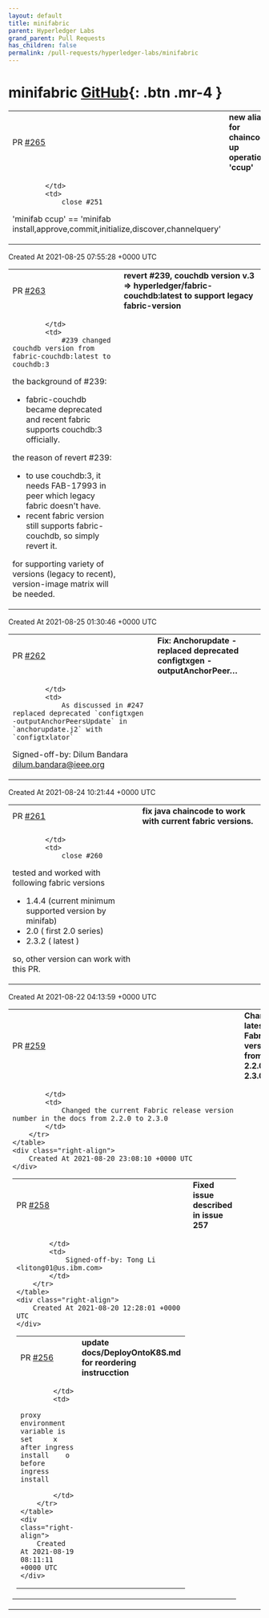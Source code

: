```yaml
---
layout: default
title: minifabric
parent: Hyperledger Labs
grand_parent: Pull Requests
has_children: false
permalink: /pull-requests/hyperledger-labs/minifabric
---
```


# minifabric <span class="fs-3 right-align">[GitHub](https://github.com/hyperledger-labs/minifabric){: .btn .mr-4 }</span>


<div>
    <table>
        <tr>
            <td>
                PR <a href="https://github.com/hyperledger-labs/minifabric/pull/265" class=".btn">#265</a>
            </td>
            <td>
                <b>
                    new alias for chaincode up operation 'ccup'
                </b>
            </td>
        </tr>
        <tr>
            <td>
                
            </td>
            <td>
                close #251

'minifab ccup' == 'minifab install,approve,commit,initialize,discover,channelquery'
            </td>
        </tr>
    </table>
    <div class="right-align">
        Created At 2021-08-25 07:55:28 +0000 UTC
    </div>
</div>

<div>
    <table>
        <tr>
            <td>
                PR <a href="https://github.com/hyperledger-labs/minifabric/pull/263" class=".btn">#263</a>
            </td>
            <td>
                <b>
                    revert #239, couchdb version  v.3 => hyperledger/fabric-couchdb:latest to support legacy fabric-version
                </b>
            </td>
        </tr>
        <tr>
            <td>
                
            </td>
            <td>
                #239 changed couchdb version from fabric-couchdb:latest to couchdb:3

the background of #239:
- fabric-couchdb became deprecated and recent fabric supports couchdb:3 officially.

the reason of revert #239:
 - to use couchdb:3, it needs FAB-17993 in peer which legacy fabric doesn't have.
 - recent fabric version still supports fabric-couchdb,  so simply revert it.

for supporting variety of versions (legacy to recent), version-image matrix will be needed.
            </td>
        </tr>
    </table>
    <div class="right-align">
        Created At 2021-08-25 01:30:46 +0000 UTC
    </div>
</div>

<div>
    <table>
        <tr>
            <td>
                PR <a href="https://github.com/hyperledger-labs/minifabric/pull/262" class=".btn">#262</a>
            </td>
            <td>
                <b>
                    Fix: Anchorupdate - replaced deprecated configtxgen -outputAnchorPeer…
                </b>
            </td>
        </tr>
        <tr>
            <td>
                
            </td>
            <td>
                As discussed in #247 replaced deprecated `configtxgen -outputAnchorPeersUpdate` in `anchorupdate.j2` with `configtxlator`

Signed-off-by: Dilum Bandara <dilum.bandara@ieee.org>
            </td>
        </tr>
    </table>
    <div class="right-align">
        Created At 2021-08-24 10:21:44 +0000 UTC
    </div>
</div>

<div>
    <table>
        <tr>
            <td>
                PR <a href="https://github.com/hyperledger-labs/minifabric/pull/261" class=".btn">#261</a>
            </td>
            <td>
                <b>
                    fix java chaincode to work with current fabric versions.
                </b>
            </td>
        </tr>
        <tr>
            <td>
                
            </td>
            <td>
                close #260
tested and worked with following fabric versions
- 1.4.4 (current minimum supported version by minifab)
- 2.0    ( first 2.0 series)
- 2.3.2 ( latest )

so, other version can work with this PR.
            </td>
        </tr>
    </table>
    <div class="right-align">
        Created At 2021-08-22 04:13:59 +0000 UTC
    </div>
</div>

<div>
    <table>
        <tr>
            <td>
                PR <a href="https://github.com/hyperledger-labs/minifabric/pull/259" class=".btn">#259</a>
            </td>
            <td>
                <b>
                    Change latest Fabric version from 2.2.0 to 2.3.0
                </b>
            </td>
        </tr>
        <tr>
            <td>
                
            </td>
            <td>
                Changed the current Fabric release version number in the docs from 2.2.0 to 2.3.0
            </td>
        </tr>
    </table>
    <div class="right-align">
        Created At 2021-08-20 23:08:10 +0000 UTC
    </div>
</div>

<div>
    <table>
        <tr>
            <td>
                PR <a href="https://github.com/hyperledger-labs/minifabric/pull/258" class=".btn">#258</a>
            </td>
            <td>
                <b>
                    Fixed issue described in issue 257
                </b>
            </td>
        </tr>
        <tr>
            <td>
                
            </td>
            <td>
                Signed-off-by: Tong Li <litong01@us.ibm.com>
            </td>
        </tr>
    </table>
    <div class="right-align">
        Created At 2021-08-20 12:28:01 +0000 UTC
    </div>
</div>

<div>
    <table>
        <tr>
            <td>
                PR <a href="https://github.com/hyperledger-labs/minifabric/pull/256" class=".btn">#256</a>
            </td>
            <td>
                <b>
                    update docs/DeployOntoK8S.md for reordering instrucction
                </b>
            </td>
        </tr>
        <tr>
            <td>
                
            </td>
            <td>
                proxy environment variable is set     x after ingress install    o before ingress install

            </td>
        </tr>
    </table>
    <div class="right-align">
        Created At 2021-08-19 08:11:11 +0000 UTC
    </div>
</div>

